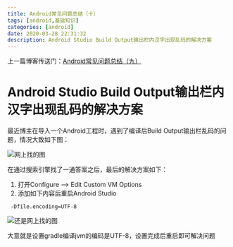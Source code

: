 ```yaml
---
title: Android常见问题总结（十）
tags: [android,基础知识]
categories: [android]
date: 2020-03-28 22:31:32
description: Android Studio Build Output输出栏内汉字出现乱码的解决方案
---
```


上一篇博客传送门：[Android常见问题总结（九）](/2019/08/07/Android常见问题总结（九）/)

# Android Studio Build Output输出栏内汉字出现乱码的解决方案

最近博主在导入一个Android工程时，遇到了编译后Build Output输出栏乱码的问题，情况大致如下图：

![网上找的图](1.png)

在通过搜索引擎找了一通答案之后，最后的解决方案如下：

1. 打开Configure —> Edit Custom VM Options
2. 添加如下内容后重启Android Studio
```
 -Dfile.encoding=UTF-8
```

![还是网上找的图](2.png)

大意就是设置gradle编译jvm的编码是UTF-8，设置完成后重启即可解决问题